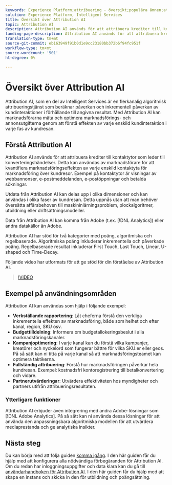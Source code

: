 ```yaml
---
keywords: Experience Platform;attribuering - översikt;populära ämnen;attribuering ai;Attribution ai
solution: Experience Platform, Intelligent Services
title: Översikt över Attribution AI
topic: Attribution AI
description: Attribution AI används för att attribuera krediter till kontaktytor som leder till konverteringshändelser. Detta kan användas av marknadsförare för att kvantifiera marknadsföringseffekten av varje enskild kontaktyta för marknadsföring över kundresor. Exempel på kontaktytor är visningar av webbannonser, e-postmeddelanden, e-postöppningar och betalda sökningar.
landing-page-description: Attribution AI används för att attribuera krediter till kontaktytor som leder till konverteringshändelser. Detta kan användas av marknadsförare för att kvantifiera marknadsföringseffekten av varje enskild kontaktyta för marknadsföring över kundresor.
translation-type: tm+mt
source-git-commit: eb163949f91b0d1e9cc23180bb372b6f94fc951f
workflow-type: tm+mt
source-wordcount: '501'
ht-degree: 0%

---
```



# Översikt över Attribution AI

Attribution AI, som en del av Intelligent Services är en flerkanalig algoritmisk attribueringstjänst som beräknar påverkan och inkrementell påverkan av kundinteraktioner i förhållande till angivna resultat. Med Attribution AI kan marknadsförarna mäta och optimera marknadsförings- och annonsutgifterna genom att förstå effekten av varje enskild kundinteraktion i varje fas av kundresan.

## Förstå Attribution AI

Attribution AI används för att attribuera krediter till kontaktytor som leder till konverteringshändelser. Detta kan användas av marknadsförare för att kvantifiera marknadsföringseffekten av varje enskild kontaktyta för marknadsföring över kundresor. Exempel på kontaktytor är visningar av webbannonser, e-postmeddelanden, e-postöppningar och betalda sökningar.

Utdata från Attribution AI kan delas upp i olika dimensioner och kan användas i olika faser av kundresan. Detta uppnås utan att man behöver översätta affärsbehoven till maskininlärningsproblem, plockalgoritmer, utbildning eller driftsättningsmodeller.

Data från Attribution AI kan komma från Adobe (t.ex. [!DNL Analytics]) eller andra datakällor än Adobe.

Attribution AI har stöd för två kategorier med poäng, algoritmiska och regelbaserade. Algoritmiska poäng inkluderar inkrementella och påverkade poäng. Regelbaserade resultat inkluderar First Touch, Last Touch, Linear, U-shaped och Time-Decay.

Följande video har utformats för att ge stöd för din förståelse av Attribution AI.

>[!VIDEO](https://video.tv.adobe.com/v/32667?learn=on&quality=12)

## Exempel på användningsområden

Attribution AI kan användas som hjälp i följande exempel:

- **Verkställande rapportering**: Låt cheferna förstå den verkliga inkrementella effekten av marknadsföring, både som helhet och efter kanal, region, SKU osv.
- **Budgettilldelning**: Informera om budgetallokeringsbeslut i alla marknadsföringskanaler.
- **Kampanjoptimering**: I varje kanal kan du förstå vilka kampanjer, kreatörer och nyckelord som fungerar bättre för vilka SKU:er eller geos. På så sätt kan ni titta på varje kanal så att marknadsföringsteamet kan optimera taktikerna.
- **Fullständig attribuering**: Förstå hur marknadsföringen påverkar hela kundresan. Exempel: kostnadsfri kontoregistrering till betalkonvertering och vidare.
- **Partnerutvärderingar**: Utvärdera effektiviteten hos myndigheter och partners utifrån attribueringsresultaten.

### Ytterligare funktioner

Attribution AI erbjuder även integrering med andra Adobe-lösningar som [!DNL Adobe Analytics]. På så sätt kan ni använda dessa lösningar för att använda den anpassningsbara algoritmiska modellen för att utvärdera mediaprestanda och ge analytiska insikter.

## Nästa steg

Du kan börja med att följa guiden [komma igång](./getting-started.md). I den här guiden får du hjälp med att konfigurera alla nödvändiga förbegäranden för Attribution AI. Om du redan har inloggningsuppgifter och data klara kan du gå till [användarhandboken för Attribution AI](./user-guide.md). I den här guiden får du hjälp med att skapa en instans och skicka in den för utbildning och poängsättning.